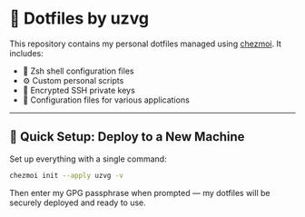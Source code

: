 # 🔧 Dotfiles by uzvg

This repository contains my personal dotfiles managed using [chezmoi](https://www.chezmoi.io/). It includes:

* 🐚 Zsh shell configuration files
* ⚙️ Custom personal scripts
* 🔐 Encrypted SSH private keys
* 📁 Configuration files for various applications

---

## 🚀 Quick Setup: Deploy to a New Machine

Set up everything with a single command:

```bash
chezmoi init --apply uzvg -v
```

Then enter my GPG passphrase when prompted — my dotfiles will be securely deployed and ready to use.